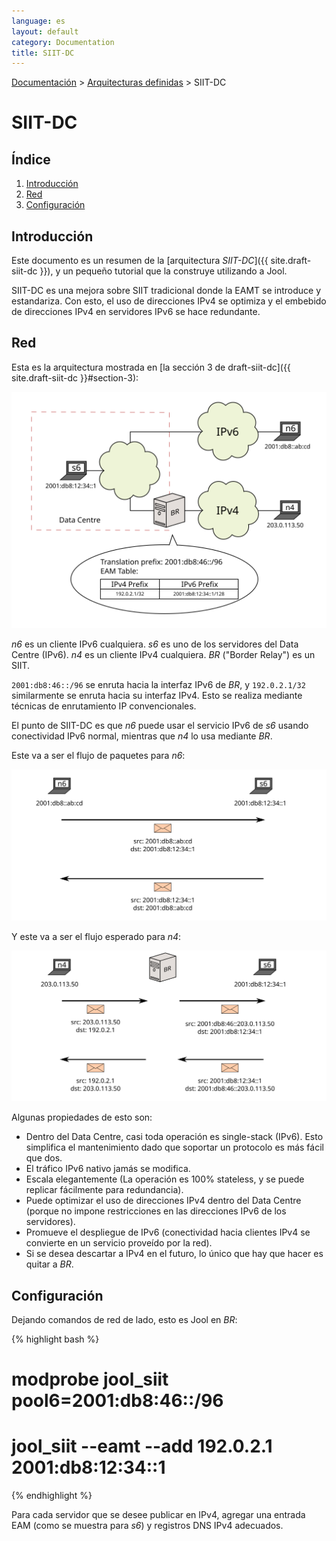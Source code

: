 ```yaml
---
language: es
layout: default
category: Documentation
title: SIIT-DC
---
```


[Documentación](documentation.html) > [Arquitecturas definidas](documentation.html#arquitecturas-definidas) > SIIT-DC

# SIIT-DC

## Índice

1. [Introducción](#introduccin)
2. [Red](#red)
3. [Configuración](#configuracin)

## Introducción

Este documento es un resumen de la [arquitectura _SIIT-DC_]({{ site.draft-siit-dc }}), y un pequeño tutorial que la construye utilizando a Jool.

SIIT-DC es una mejora sobre SIIT tradicional donde la EAMT se introduce y estandariza. Con esto, el uso de direcciones IPv4 se optimiza y el embebido de direcciones IPv4 en servidores IPv6 se hace redundante.

## Red

Esta es la arquitectura mostrada en [la sección 3 de draft-siit-dc]({{ site.draft-siit-dc }}#section-3):

![Figura 1 - Network Overview](../images/network/siit-dc.svg "Fig.1 - Network Overview")

_n6_ es un cliente IPv6 cualquiera. _s6_ es uno de los servidores del Data Centre (IPv6). _n4_ es un cliente IPv4 cualquiera. _BR_ ("Border Relay") es un SIIT.

`2001:db8:46::/96` se enruta hacia la interfaz IPv6 de _BR_, y `192.0.2.1/32` similarmente se enruta hacia su interfaz IPv4. Esto se realiza mediante técnicas de enrutamiento IP convencionales.

El punto de SIIT-DC es que _n6_ puede usar el servicio IPv6 de _s6_ usando conectividad IPv6 normal, mientras que _n4_ lo usa mediante _BR_.

Este va a ser el flujo de paquetes para _n6_:

![Figura 2 - flujo de paquetes de n6](../images/flow/siit-dc-n6.svg "Figura 2 - flujo de paquetes de n6")

Y este va a ser el flujo esperado para _n4_:

![Figura 3 - flujo de paquetes de n4](../images/flow/siit-dc-n4.svg "Figura 3 - flujo de paquetes de n4")

Algunas propiedades de esto son:

- Dentro del Data Centre, casi toda operación es single-stack (IPv6). Esto simplifica el mantenimiento dado que soportar un protocolo es más fácil que dos.
- El tráfico IPv6 nativo jamás se modifica.
- Escala elegantemente (La operación es 100% stateless, y se puede replicar fácilmente para redundancia).
- Puede optimizar el uso de direcciones IPv4 dentro del Data Centre (porque no impone restricciones en las direcciones IPv6 de los servidores).
- Promueve el despliegue de IPv6 (conectividad hacia clientes IPv4 se convierte en un servicio proveído por la red).
- Si se desea descartar a IPv4 en el futuro, lo único que hay que hacer es quitar a _BR_.

## Configuración

Dejando comandos de red de lado, esto es Jool en _BR_:

{% highlight bash %}
# modprobe jool_siit pool6=2001:db8:46::/96
# jool_siit --eamt --add 192.0.2.1 2001:db8:12:34::1
{% endhighlight %}

Para cada servidor que se desee publicar en IPv4, agregar una entrada EAM (como se muestra para _s6_) y registros DNS IPv4 adecuados.

